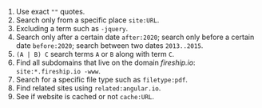 1. Use exact `""` quotes.
2. Search only from a specific place `site:URL`.
3. Excluding a term such as `-jquery`.
4. Search only after a certain date `after:2020`; search only before a certain date `before:2020`; search between two dates `2013..2015`.
5. `(A | B) C` search terms `A` or `B` along with term `C`.
6. Find all subdomains that live on the domain *fireship.io*: `site:*.fireship.io -www`.
7. Search for a specific file type such as `filetype:pdf`.
8. Find related sites using `related:angular.io`.
9. See if website is cached or not `cache:URL`.
